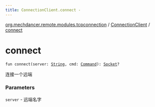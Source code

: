 ```yaml
---
title: ConnectionClient.connect - 
---
```


[org.mechdancer.remote.modules.tcpconnection](../index.html) / [ConnectionClient](index.html) / [connect](./connect.html)

# connect

`fun connect(server: `[`String`](https://kotlinlang.org/api/latest/jvm/stdlib/kotlin/-string/index.html)`, cmd: `[`Command`](../../org.mechdancer.remote.resources/-command/index.html)`): `[`Socket`](http://docs.oracle.com/javase/6/docs/api/java/net/Socket.html)`?`

连接一个远端

### Parameters

`server` - 远端名字